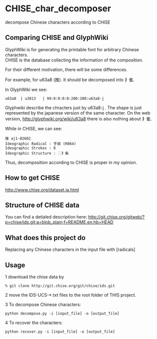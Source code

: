# CHISE_char_decomposer
decompose Chinese characters according to CHISE

## Comparing CHISE and GlyphWiki

GlyphWiki is for generating the printable font for arbitrary Chinese characters.  
CHISE is the database collecting the information of the composition.  

For their different motivation, there will be some differences.

For example, for u63a8 (推).  It should be decomposed into 扌隹.

In GlyphWiki we see:

    u63a8  | u3013   | 99:0:0:0:0:200:200:u63a8-j

Glyphwiki describe the chracters just by u63a8-j . The shape is just represented by the japanese version of the same character. On the web version, http://glyphwiki.org/wiki/u63a8 there is also nothing about 扌隹.
 
While in CHISE, we can see:  

    推 aj1-02602
    Ideographic Radical : ⼿部 (R064)
    Ideographic Strokes : 8
    Ideographic Structure : ⿰扌隹
    
 Thus, decomposition according to CHISE is proper in my opinion.
 
 ## How to get CHISE
 
 http://www.chise.org/dataset.ja.html
 
 ## Structure of CHISE data
 
 You can find a detialed description here: http://git.chise.org/gitweb/?p=chise/ids.git;a=blob_plain;f=README.en;hb=HEAD

 ## What does this project do
 
 Replacing any Chinese characters in the input file with [radicals]
 
 ## Usage
 1 download the chise data by
    
    % git clone http://git.chise.org/git/chise/ids.git

 2 move the IDS-UCS-*.txt files to the root folder of THIS project.
 
 3 To decompose Chinese characters:
 
    python decompose.py -i [input_file] -o [output_file]
   
 4 To recover the characters:
   
    python recover.py -i [input_file] -o [output_file]
